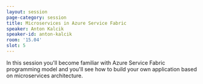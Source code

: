 ```yaml
---
layout: session
page-category: session
title: Microservices in Azure Service Fabric
speaker: Anton Kalcik
speaker-id: anton-kalcik
room: '15.04'
slot: 5
---
```


In this session you'll become familiar with Azure Service Fabric programming model and you'll see how to build your own application based on microservices architecture.